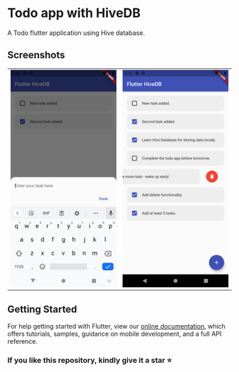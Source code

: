 # Todo app with HiveDB

A Todo flutter application using Hive database.

## Screenshots

<div style="text-align: center"><table><tr>
<td style="text-align: center">
<img src="screenshots/ss1.png" width="300" />
</td>
<td style="text-align: center">
<img src="screenshots/ss2.png" width="300" />
</td>
</tr></table>
</div>

## Getting Started

For help getting started with Flutter, view our
[online documentation](https://flutter.dev/docs), which offers tutorials,
samples, guidance on mobile development, and a full API reference.

### If you like this repository, kindly give it a star ⭐
